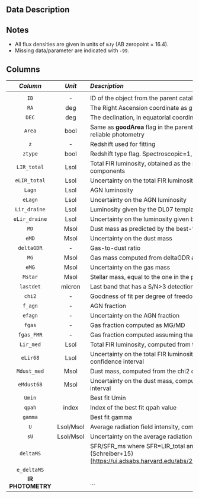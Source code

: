 ## Data Description

## Notes
- All flux densities are given in units of ``mJy`` (AB zeropoint = 16.4).
- Missing data/parameter are indicated with ``-99``.

## Columns


|                   *Column*     | *Unit* |                                                                                       *Description* |
|     :--------------------:     | :--------------------:    |                                                       :------------------------------------------- |
|                                |  |                                                                                                     |
|                         ``ID`` | -|ID of the object from the parent catalogue                                             |
|                          ``RA`` | deg | The Right Ascension coordinate as given in the parent catalogue                                      |
|                          ``DEC`` | deg |  The declination, in equatorial coordinate epoch J2000                                             |
|                          ``Area`` | bool |   Same as **goodArea** flag in the parent catalogues. Denotes region with reliable photometry    |
|                          ``z`` | -  |  Redshift used for fitting                                                                          |
|                          ``ztype`` | bool  |   Redshift type flag. Spectroscopic=1, photometric=0                                               |
|                          ``LIR_total`` | Lsol  |  Total FIR luminosity, obtained as the sum between AGN and DL07 components                |
|                          ``eLIR_total`` | Lsol |   Uncertainty on the total FIR luminosity                                                 |
|                          ``Lagn`` | Lsol  |  AGN luminosity                |
|                          ``eLagn`` | Lsol |   Uncertainty on the AGN luminosity                                                 |
|                          ``Lir_draine`` | Lsol  |  Luminosity given by the DL07 template                |
|                          ``eLir_draine`` | Lsol |   Uncertainty on the luminosity given by the DL07 template                                                 |
|                          ``MD`` | Msol |   Dust mass as predicted by the best-fit DL07 template |
|                          ``eMD`` | Msol |   Uncertainty on the dust mass                                              |
|                          ``deltaGDR`` | - |   Gas-to-dust ratio                                              |
|                          ``MG`` | Msol |   Gas mass computed from deltaGDR and MD                                              |
|                          ``eMG`` | Msol |   Uncertainty on the gas mass                                             |
|                          ``Mstar`` | Msol |   Stellar mass, equal to the one in the parent catalogue                                             |
|                          ``lastdet`` | micron  |   Last band that has a S/N>3 detection.  Given in rest frame                                               |
|                          ``chi2`` |-  |   Goodness of fit per degree of freedom.                                               |
|                          ``f_agn`` |-  |   AGN fraction                                               |
|                          ``efagn`` |-  |   Uncertainty on the AGN fraction                                               |
|                          ``fgas`` |-  |   Gas fraction computed as MG/MD                                              |
|                          ``fgas_FMR`` |-  |   Gas fraction computed assuming that MG=100xMD                                              |
|                          ``Lir_med`` |Lsol | Total FIR luminosity, computed from the chi2 distribution                                               |
|                          ``eLir68`` |Lsol |     Uncertainty on the total FIR luminosity, computed as the 68 % confidence interval                    |
|                          ``Mdust_med`` |Msol |  Dust mass, computed from the chi2 distribution                                              |
|                          ``eMdust68`` |Msol |   Uncertainty on the dust mass, computed as the 68 % confidence interval                      |
|                          ``Umin`` | |  Best fit Umin                                               |
|                          ``qpah`` |index |  Index of the best fit qpah value                                               |
|                          ``gamma`` | |    Best fit gamma                                             |
|                          ``U`` |Lsol/Msol |  Average radiation field intensity, computed as LIR_total/(125xMD)                                               |
|                          ``sU`` |Lsol/Msol |   Uncertainty on the average radiation field intensity                                              |
|                          ``deltaMS`` | |   SFR/SFR_ms where SFR=LIR_total and SFR_ms is given by (Schreiber+15)[https://ui.adsabs.harvard.edu/abs/2015A%26A...575A..74S/abstract]                                              |
|                          ``e_deltaMS`` | |                                                 |
|                             **IR PHOTOMETRY**| |     ...                                            |
